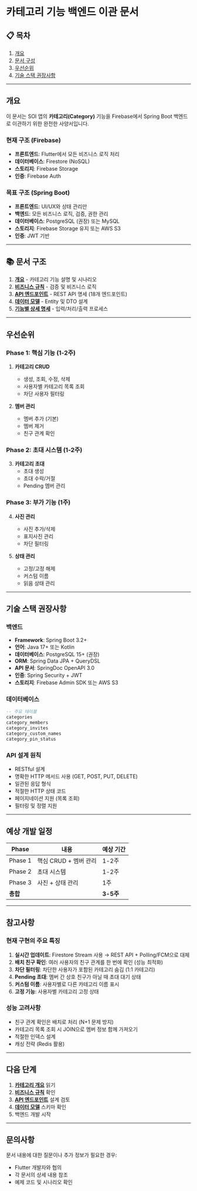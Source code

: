 # 카테고리 기능 백엔드 이관 문서

## 📋 목차

1. [개요](#개요)
2. [문서 구성](#문서-구성)
3. [우선순위](#우선순위)
4. [기술 스택 권장사항](#기술-스택-권장사항)

---

## 개요

이 문서는 SOI 앱의 **카테고리(Category)** 기능을 Firebase에서 Spring Boot 백엔드로 이관하기 위한 완전한 사양서입니다.

### 현재 구조 (Firebase)

- **프론트엔드**: Flutter에서 모든 비즈니스 로직 처리
- **데이터베이스**: Firestore (NoSQL)
- **스토리지**: Firebase Storage
- **인증**: Firebase Auth

### 목표 구조 (Spring Boot)

- **프론트엔드**: UI/UX와 상태 관리만
- **백엔드**: 모든 비즈니스 로직, 검증, 권한 관리
- **데이터베이스**: PostgreSQL (권장) 또는 MySQL
- **스토리지**: Firebase Storage 유지 또는 AWS S3
- **인증**: JWT 기반

---

## 📚 문서 구조

1. **[개요](./01-overview.md)** - 카테고리 기능 설명 및 시나리오
2. **[비즈니스 규칙](./02-business-rules.md)** - 검증 및 비즈니스 로직
3. **[API 엔드포인트](./03-api-endpoints.md)** - REST API 명세 (18개 엔드포인트)
4. **[데이터 모델](./04-data-models.md)** - Entity 및 DTO 설계
5. **[기능별 상세 명세](./05-features.md)** - 입력/처리/출력 프로세스

---

## 우선순위

### Phase 1: 핵심 기능 (1-2주)

1. **카테고리 CRUD**

   - 생성, 조회, 수정, 삭제
   - 사용자별 카테고리 목록 조회
   - 차단 사용자 필터링

2. **멤버 관리**
   - 멤버 추가 (기본)
   - 멤버 제거
   - 친구 관계 확인

### Phase 2: 초대 시스템 (1-2주)

3. **카테고리 초대**
   - 초대 생성
   - 초대 수락/거절
   - Pending 멤버 관리

### Phase 3: 부가 기능 (1주)

4. **사진 관리**

   - 사진 추가/삭제
   - 표지사진 관리
   - 차단 필터링

5. **상태 관리**
   - 고정/고정 해제
   - 커스텀 이름
   - 읽음 상태 관리

---

## 기술 스택 권장사항

### 백엔드

- **Framework**: Spring Boot 3.2+
- **언어**: Java 17+ 또는 Kotlin
- **데이터베이스**: PostgreSQL 15+ (권장)
- **ORM**: Spring Data JPA + QueryDSL
- **API 문서**: SpringDoc OpenAPI 3.0
- **인증**: Spring Security + JWT
- **스토리지**: Firebase Admin SDK 또는 AWS S3

### 데이터베이스

```sql
-- 주요 테이블
categories
category_members
category_invites
category_custom_names
category_pin_status
```

### API 설계 원칙

- RESTful 설계
- 명확한 HTTP 메서드 사용 (GET, POST, PUT, DELETE)
- 일관된 응답 형식
- 적절한 HTTP 상태 코드
- 페이지네이션 지원 (목록 조회)
- 필터링 및 정렬 지원

---

## 예상 개발 일정

| Phase    | 내용                  | 예상 기간 |
| -------- | --------------------- | --------- |
| Phase 1  | 핵심 CRUD + 멤버 관리 | 1-2주     |
| Phase 2  | 초대 시스템           | 1-2주     |
| Phase 3  | 사진 + 상태 관리      | 1주       |
| **총합** |                       | **3-5주** |

---

## 참고사항

### 현재 구현의 주요 특징

1. **실시간 업데이트**: Firestore Stream 사용 → REST API + Polling/FCM으로 대체
2. **배치 친구 확인**: 여러 사용자의 친구 관계를 한 번에 확인 (성능 최적화)
3. **차단 필터링**: 차단한 사용자가 포함된 카테고리 숨김 (1:1 카테고리)
4. **Pending 초대**: 멤버 간 상호 친구가 아닐 때 초대 대기 상태
5. **커스텀 이름**: 사용자별로 다른 카테고리 이름 표시
6. **고정 기능**: 사용자별 카테고리 고정 상태

### 성능 고려사항

- 친구 관계 확인은 배치로 처리 (N+1 문제 방지)
- 카테고리 목록 조회 시 JOIN으로 멤버 정보 함께 가져오기
- 적절한 인덱스 설계
- 캐싱 전략 (Redis 활용)

---

## 다음 단계

1. **[카테고리 개요](./01-overview.md)** 읽기
2. **[비즈니스 규칙](./02-business-rules.md)** 확인
3. **[API 엔드포인트](./03-api-endpoints.md)** 설계 검토
4. **[데이터 모델](./04-data-models.md)** 스키마 확인
5. 백엔드 개발 시작

---

## 문의사항

문서 내용에 대한 질문이나 추가 정보가 필요한 경우:

- Flutter 개발자와 협의
- 각 문서의 상세 내용 참조
- 예제 코드 및 시나리오 확인

